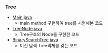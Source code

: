 ### Tree
- <a href="https://github.com/hongjw1991/java-data_structure-algorithm/blob/master/Data_Structure/Tree/Main.java">Main.java</a>
    - main method 구현하여 tree를 시험해본 코드
- <a href="https://github.com/hongjw1991/java-data_structure-algorithm/blob/master/Data_Structure/Tree/TreeNode.java">TreeNode.java</a>
    - Tree구조의 Node를 구현한 코드
- <a href="https://github.com/hongjw1991/java-data_structure-algorithm/blob/master/Data_Structure/Tree/BinarySearchTree.java">BinarySearchTree.java</a>
    - 이진 탐색 Tree객체를 갖는 코드